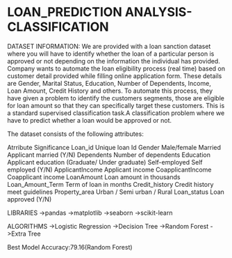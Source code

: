 # LOAN_PREDICTION ANALYSIS-CLASSIFICATION
DATASET INFORMATION:
We are provided with a loan sanction dataset where you will have to identify whether the loan of a particular person is approved or not depending on the information the individual has provided.
Company wants to automate the loan eligibility process (real time) based on customer detail provided while filling online application form. 
These details are Gender, Marital Status, Education, Number of Dependents, Income, Loan Amount, Credit History and others. 
To automate this process, they have given a problem to identify the customers segments, those are eligible for loan amount so that they can specifically target these customers.
This is a standard supervised classification task.A classification problem where we have to predict whether a loan would be approved or not. 


The dataset consists of the following attributes:

Atrribute            Significance
Loan_id              Unique loan Id
Gender               Male/female
Married              Applicant married (Y/N)
Dependents           Number of dependents
Education            Applicant education (Graduate/ Under 
                     graduate)
Self-employed        Self employed (Y/N)
ApplicantIncome      Applicant income
CoapplicantIncome    Coapplicant income
LoanAmount           Loan amount in thousands
Loan_Amount_Term     Term of loan in months
Credit_history       Credit history meet guidelines
Property_area        Urban / Semi urban / Rural
Loan_status          Loan approved (Y/N)


LIBRARIES
->pandas
->matplotlib
->seaborn
->scikit-learn

ALGORITHMS
->Logistic Regression
->Decision Tree
->Random Forest
->Extra Tree

Best Model Accuracy:79.16(Random Forest)

